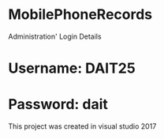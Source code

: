 # MobilePhoneRecords
Administration' Login Details
 # Username: DAIT25
 # Password: dait
This project was created in visual studio 2017

